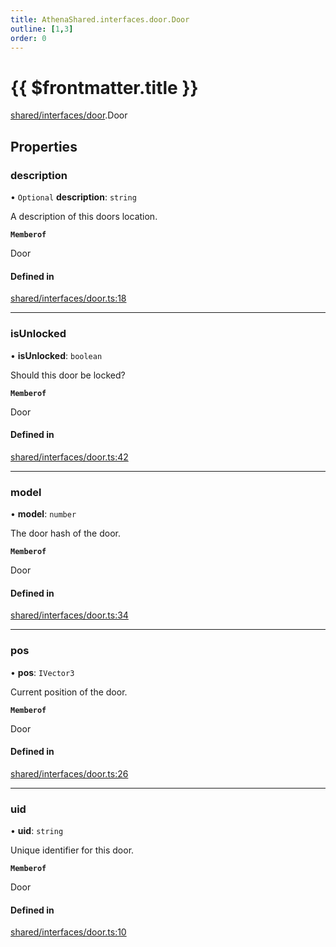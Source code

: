 ```yaml
---
title: AthenaShared.interfaces.door.Door
outline: [1,3]
order: 0
---
```


# {{ $frontmatter.title }}


[shared/interfaces/door](../modules/shared_interfaces_door.md).Door

## Properties

### description

• `Optional` **description**: `string`

A description of this doors location.

**`Memberof`**

Door

#### Defined in

[shared/interfaces/door.ts:18](https://github.com/Stuyk/altv-athena/blob/9c488f0/src/core/shared/interfaces/door.ts#L18)

___

### isUnlocked

• **isUnlocked**: `boolean`

Should this door be locked?

**`Memberof`**

Door

#### Defined in

[shared/interfaces/door.ts:42](https://github.com/Stuyk/altv-athena/blob/9c488f0/src/core/shared/interfaces/door.ts#L42)

___

### model

• **model**: `number`

The door hash of the door.

**`Memberof`**

Door

#### Defined in

[shared/interfaces/door.ts:34](https://github.com/Stuyk/altv-athena/blob/9c488f0/src/core/shared/interfaces/door.ts#L34)

___

### pos

• **pos**: `IVector3`

Current position of the door.

**`Memberof`**

Door

#### Defined in

[shared/interfaces/door.ts:26](https://github.com/Stuyk/altv-athena/blob/9c488f0/src/core/shared/interfaces/door.ts#L26)

___

### uid

• **uid**: `string`

Unique identifier for this door.

**`Memberof`**

Door

#### Defined in

[shared/interfaces/door.ts:10](https://github.com/Stuyk/altv-athena/blob/9c488f0/src/core/shared/interfaces/door.ts#L10)
